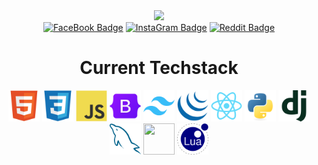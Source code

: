 <div id="header" align="center">
  <img src="https://media.giphy.com/media/HwBlFQZFcAoUcPHZdX/giphy.gif" width="240"/>
  <div id="social">
    <a href="https://www.facebook.com/rec.kun.9"><img src="https://img.shields.io/badge/FaceBook-blue?style=for-the-badge&logo=facebook&logoColor=white" alt="FaceBook Badge"/></a>
    <a href="https://www.instagram.com/nords1337"><img src="https://img.shields.io/badge/Instagram-hotpink?style=for-the-badge&logo=instagram&logoColor=white" alt="InstaGram Badge"/></a>
    <a href="https://www.reddit.com/user/ThePawners"><img src="https://img.shields.io/badge/Reddit-orange?style=for-the-badge&logo=reddit&logoColor=white" alt="Reddit Badge"/></a>
  </div>
  
  <div>
    <h1>Current Techstack</h1>
    <img src="https://github.com/devicons/devicon/blob/master/icons/html5/html5-original.svg" width="50" height="50"/>
    <img src="https://github.com/devicons/devicon/blob/master/icons/css3/css3-original.svg" width="50" height="50"/>
    <img src="https://github.com/devicons/devicon/blob/master/icons/javascript/javascript-original.svg" width="50" height="50"/>
    <img src="https://github.com/devicons/devicon/blob/master/icons/bootstrap/bootstrap-original.svg" width="50" height="50"/>
    <img src="https://github.com/devicons/devicon/blob/master/icons/tailwindcss/tailwindcss-plain.svg" width="50" height="50"/>
    <img src="https://github.com/devicons/devicon/blob/master/icons/jquery/jquery-original.svg" width="50" height="50"/>
    <img src="https://github.com/devicons/devicon/blob/master/icons/react/react-original.svg" width="50" height="50"/>
    <img src="https://github.com/devicons/devicon/blob/master/icons/python/python-original.svg" width="50" height="50"/>
    <img src="https://github.com/devicons/devicon/blob/master/icons/django/django-plain.svg" width="50" height="50"/>
    <img src="https://github.com/devicons/devicon/blob/master/icons/mysql/mysql-original.svg" width="50" height="50"/>
    <img src="https://img.shields.io/badge/MongoDB-%234ea94b.svg?style=for-the-badge&logo=mongodb&logoColor=white" width="50" height="50"/>
    <img src="https://github.com/devicons/devicon/blob/master/icons/lua/lua-original.svg" width="50" height="50"/>
  </div>
</div>
